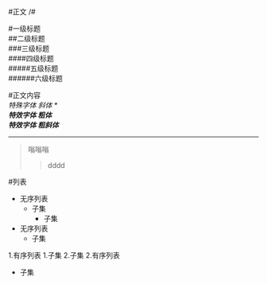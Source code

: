 #正文 /#

#一级标题 <br>
##二级标题 <br>
###三级标题 <br>
####四级标题 <br>
#####五级标题 <br>
######六级标题 <br>

#正文内容 <br>
*特殊字体 斜体 * <br>
**特效字体 粗体** <br>
***特效字体 粗斜体**** <br>


-------
>嗡嗡嗡
>>dddd

#列表
* 无序列表
  * 子集
    * 子集
* 无序列表 
   * 子集

1.有序列表
  1.子集
  2.子集
2.有序列表
  * 子集
  
